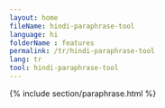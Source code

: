 ```yaml
---
layout: home
fileName: hindi-paraphrase-tool
language: hi
folderName : features
permalink: /tr/hindi-paraphrase-tool
lang: tr
tool: hindi-paraphrase-tool
---
```

{% include section/paraphrase.html %}
